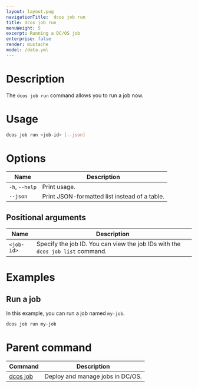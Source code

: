 ```yaml
---
layout: layout.pug
navigationTitle:  dcos job run
title: dcos job run
menuWeight: 5
excerpt: Running a DC/OS job
enterprise: false
render: mustache
model: /data.yml
---
```




# Description
The `dcos job run` command allows you to run a job now.

# Usage

```bash
dcos job run <job-id> [--json]
```

# Options

| Name |  Description |
|---------|-------------|
|`-h`, `--help` |   Print usage. |
| `--json` | Print JSON-formatted list instead of a table.  |


## Positional arguments

| Name |  Description |
|---------|-------------|
| `<job-id>`   |   Specify the job ID. You can view the job IDs with the `dcos job list` command.|


# Examples

## Run a job

In this example, you can run a job named `my-job`.

```bash
dcos job run my-job
```

# Parent command

| Command | Description |
|---------|-------------|
| [dcos job](/1.14/cli/command-reference/dcos-job/) |  Deploy and manage jobs in DC/OS. |
